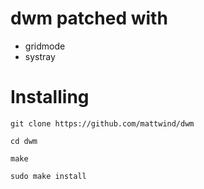 
# dwm patched with

* gridmode
* systray

# Installing

`git clone https://github.com/mattwind/dwm`

`cd dwm`

`make`

`sudo make install`


